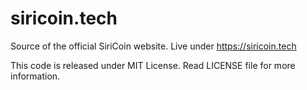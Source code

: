 # siricoin.tech
Source of the official SiriCoin website. Live under https://siricoin.tech  
  
This code is released under MIT License. Read LICENSE file for more information.
